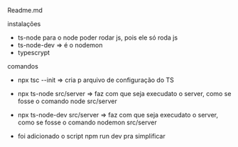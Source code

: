 Readme.md

instalações

- ts-node para o node poder rodar js, pois ele só roda js
- ts-node-dev => é o nodemon
- typescrypt

comandos

- npx tsc --init => cria p arquivo de configuração do TS
- npx ts-node src/server => faz com que seja execudato o server, como se fosse o comando node src/server
- npx ts-node-dev src/server => faz com que seja execudato o server, como se fosse o comando nodemon src/server

- foi adicionado o script npm run dev pra simplificar
